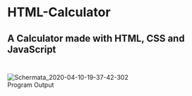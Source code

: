 # HTML-Calculator
## A Calculator made with HTML, CSS and JavaScript <br><br>

![Schermata_2020-04-10-19-37-42-302](https://user-images.githubusercontent.com/61402409/79010798-f7a4b700-7b62-11ea-8fb0-7a54fae8b726.jpeg)
<br>Program Output
